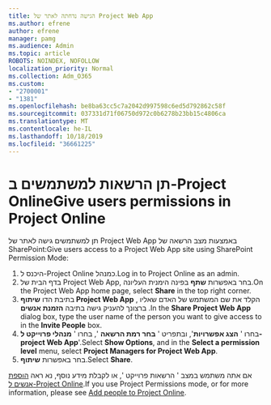 ```yaml
---
title: הגישה נדחתה לאתר של Project Web App
ms.author: efrene
author: efrene
manager: pamg
ms.audience: Admin
ms.topic: article
ROBOTS: NOINDEX, NOFOLLOW
localization_priority: Normal
ms.collection: Adm_O365
ms.custom:
- "2700001"
- "1381"
ms.openlocfilehash: be8ba63cc5c7a2042d997598c6ed5d792862c58f
ms.sourcegitcommit: 037331d71f06750d972c0b6278b23bb15c4806ca
ms.translationtype: MT
ms.contentlocale: he-IL
ms.lasthandoff: 10/18/2019
ms.locfileid: "36661225"
---
```

# <a name="give-users-permissions-in-project-online"></a><span data-ttu-id="5f61b-102">תן הרשאות למשתמשים ב-Project Online</span><span class="sxs-lookup"><span data-stu-id="5f61b-102">Give users permissions in Project Online</span></span>

<span data-ttu-id="5f61b-103">תן למשתמשים גישה לאתר של Project Web App באמצעות מצב הרשאה של SharePoint:</span><span class="sxs-lookup"><span data-stu-id="5f61b-103">Give users access to a Project Web App site using SharePoint Permission Mode:</span></span>

1. <span data-ttu-id="5f61b-104">היכנס ל-Project Online כמנהל.</span><span class="sxs-lookup"><span data-stu-id="5f61b-104">Log in to Project Online as an admin.</span></span>
2. <span data-ttu-id="5f61b-105">בדף הבית של Project Web App, בחר באפשרות **שתף** בפינה הימנית העליונה.</span><span class="sxs-lookup"><span data-stu-id="5f61b-105">On the Project Web App home page, select **Share** in the top right corner.</span></span>
3. <span data-ttu-id="5f61b-106">בתיבת הדו **שיתוף Project Web App** , הקלד את שם המשתמש של האדם שאליו ברצונך להעניק גישה בתיבה **הזמנת אנשים** .</span><span class="sxs-lookup"><span data-stu-id="5f61b-106">In the **Share Project Web App** dialog box, type the user name of the person you want to give access to in the **Invite People** box.</span></span>
4. <span data-ttu-id="5f61b-107">בחרו ' **הצג אפשרויות**', ובתפריט ' **בחר רמת הרשאה** ', בחרו ' **מנהלי פרוייקט ל-project Web App**'.</span><span class="sxs-lookup"><span data-stu-id="5f61b-107">Select **Show Options**, and in the **Select a permission level** menu, select **Project Managers for Project Web App**.</span></span>
5. <span data-ttu-id="5f61b-108">בחר באפשרות **שיתוף**.</span><span class="sxs-lookup"><span data-stu-id="5f61b-108">Select **Share**.</span></span>

<span data-ttu-id="5f61b-109">אם אתה משתמש במצב ' הרשאות פרוייקט ', או לקבלת מידע נוסף, נא ראה [הוספת אנשים ל-Project Online](https://docs.microsoft.com/projectonline/step-2-add-people-to-project-online).</span><span class="sxs-lookup"><span data-stu-id="5f61b-109">If you use Project Permissions mode, or for more information, please see [Add people to Project Online](https://docs.microsoft.com/projectonline/step-2-add-people-to-project-online).</span></span>
